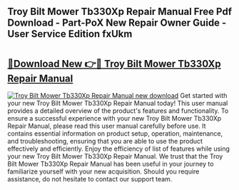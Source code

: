## Troy Bilt Mower Tb330Xp Repair Manual Free Pdf Download - Part-PoX New Repair Owner Guide - User Service Edition fxUkm

# <h2><a href="http://bc79504.oget.top/?id=Troy+Bilt+Mower+Tb330Xp+Repair+Manual">🔗Download New 👉🔴 Troy Bilt Mower Tb330Xp Repair Manual</a></h2>

[![Troy Bilt Mower Tb330Xp Repair Manual new download](https://i.imgur.com/5g1atiW.png)](http://bc79504.oget.top/?id=Troy+Bilt+Mower+Tb330Xp+Repair+Manual)
Get started with your new Troy Bilt Mower Tb330Xp Repair Manual today! This user manual provides a detailed overview of the product's features and functionality. To ensure a successful experience with your new Troy Bilt Mower Tb330Xp Repair Manual, please read this user manual carefully before use. It contains essential information on product setup, operation, maintenance, and troubleshooting, ensuring that you are able to use the product effectively and efficiently. Enjoy the efficiency of list of features while using your new Troy Bilt Mower Tb330Xp Repair Manual. We trust that the Troy Bilt Mower Tb330Xp Repair Manual has been useful in your journey to familiarize yourself with your new acquisition. Should you require assistance, do not hesitate to contact our support team.
